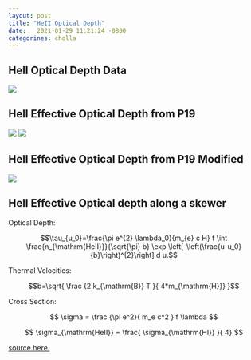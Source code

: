 ```yaml
---
layout: post
title: "HeII Optical Depth"
date:   2021-01-29 11:21:24 -0800
categorines: cholla
---
```






## HeII Optical Depth Data

<img src="{{ site.url }}assets/images/tau_HeII_data.png">


## HeII Effective Optical Depth from P19


<img src="{{ site.url }}assets/images/fig_tau_HeII_P19.png">

<img src="{{ site.url }}assets/images/fig_tau_HeII_CHIPS.png">


## HeII Effective Optical Depth from P19 Modified

<img src="{{ site.url }}assets/images/fig_tau_HeII_P19m.png">



## HeII Effective Optical depth along a skewer

Optical Depth:

$$\tau_{u_0}=\frac{\pi e^{2} \lambda_0}{m_{e} c H} f \int \frac{n_{\mathrm{HeII}}}{\sqrt{\pi} b} \exp \left[-\left(\frac{u-u_0}{b}\right)^{2}\right] d u.$$

Thermal Velocities:

$$b=\sqrt{ \frac {2 k_{\mathrm{B}} T }{ 4*m_{\mathrm{H}}} }$$

Cross Section:

$$ \sigma = \frac {\pi e^2}{ m_e c^2 } f \lambda $$

$$ \sigma_{\mathrm{HeII}} = \frac{ \sigma_{\mathrm{HI}} }{ 4} $$

[source here.](https://arxiv.org/pdf/astro-ph/9812429.pdf)